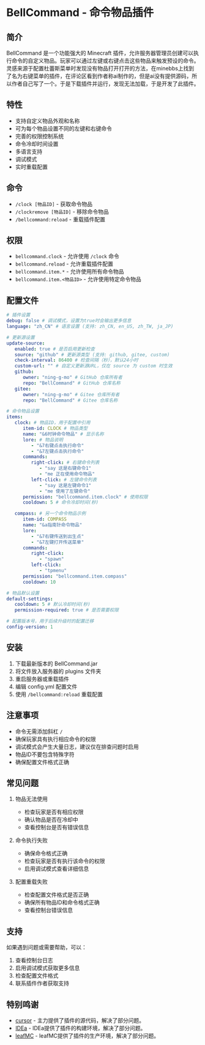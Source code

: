 # BellCommand - 命令物品插件

## 简介
BellCommand 是一个功能强大的 Minecraft 插件，允许服务器管理员创建可以执行命令的自定义物品。玩家可以通过左键或右键点击这些物品来触发预设的命令。  
灵感来源于配置杜蕾斯菜单时发现没有物品打开打开的方法，在minebbs上找到了名为右键菜单的插件，在评论区看到作者称ai制作的，但是ai没有提供源码，所以作者自己写了一个。于是下载插件并运行，发现无法加载，于是开发了此插件。
## 特性
- 支持自定义物品外观和名称
- 可为每个物品设置不同的左键和右键命令
- 完善的权限控制系统
- 命令冷却时间设置
- 多语言支持
- 调试模式
- 实时重载配置

## 命令
- `/clock [物品ID]` - 获取命令物品
- `/clockremove [物品ID]` - 移除命令物品
- `/bellcommand:reload` - 重载插件配置

## 权限
- `bellcommand.clock` - 允许使用 `/clock` 命令
- `bellcommand.reload` - 允许重载插件配置
- `bellcommand.item.*` - 允许使用所有命令物品
- `bellcommand.item.<物品ID>` - 允许使用特定命令物品

## 配置文件

```yaml
# 插件设置
debug: false # 调试模式，设置为true时会输出更多信息
language: "zh_CN" # 语言设置 (支持: zh_CN, en_US, zh_TW, ja_JP)

# 更新源设置
update-source:
   enabled: true # 是否启用更新检查
   source: "github" # 更新源类型 (支持: github, gitee, custom)
   check-interval: 86400 # 检查间隔（秒），默认24小时
   custom-url: "" # 自定义更新源URL，仅在 source 为 custom 时生效
   github:
      owner: "ning-g-mo" # GitHub 仓库所有者
      repo: "BellCommand" # GitHub 仓库名称
   gitee:
      owner: "ning-g-mo" # Gitee 仓库所有者
      repo: "BellCommand" # Gitee 仓库名称

# 命令物品设置
items:
   clock: # 物品ID，用于配置中引用
      item-id: CLOCK # 物品类型
      name: "&6时钟命令物品" # 显示名称
      lore: # 物品说明
         - "&7右键点击执行命令"
         - "&7左键点击执行命令"
      commands:
         right-click: # 右键命令列表
            - "say 这是右键命令1"
            - "me 正在使用命令物品"
         left-click: # 左键命令列表
            - "say 这是左键命令1"
            - "me 使用了左键命令"
      permission: "bellcommand.item.clock" # 使用权限
      cooldown: 5 # 命令冷却时间(秒)

   compass: # 另一个命令物品示例
      item-id: COMPASS
      name: "&a指南针命令物品"
      lore:
         - "&7右键传送到出生点"
         - "&7左键打开传送菜单"
      commands:
         right-click:
            - "spawn"
         left-click:
            - "tpmenu"
      permission: "bellcommand.item.compass"
      cooldown: 10

# 物品默认设置
default-settings:
   cooldown: 5 # 默认冷却时间(秒)
   permission-required: true # 是否需要权限

# 配置版本号，用于后续升级时的配置迁移
config-version: 1

```

## 安装
1. 下载最新版本的 BellCommand.jar
2. 将文件放入服务器的 plugins 文件夹
3. 重启服务器或重载插件
4. 编辑 config.yml 配置文件
5. 使用 `/bellcommand:reload` 重载配置

## 注意事项
- 命令无需添加斜杠 `/`
- 确保玩家具有执行相应命令的权限
- 调试模式会产生大量日志，建议仅在排查问题时启用
- 物品ID不要包含特殊字符
- 确保配置文件格式正确

## 常见问题
1. 物品无法使用
   - 检查玩家是否有相应权限
   - 确认物品是否在冷却中
   - 查看控制台是否有错误信息

2. 命令执行失败
   - 确保命令格式正确
   - 检查玩家是否有执行该命令的权限
   - 启用调试模式查看详细信息

3. 配置重载失败
   - 检查配置文件格式是否正确
   - 确保所有物品ID和命令格式正确
   - 查看控制台错误信息

## 支持
如果遇到问题或需要帮助，可以：
1. 查看控制台日志
2. 启用调试模式获取更多信息
3. 检查配置文件格式
4. 联系插件作者获取支持

## 特别鸣谢
- [cursor](https://www.cursor.com/) - 主力提供了插件的源代码，解决了部分问题。
- [IDEa](https://www.jetbrains.com/zh-cn/idea/) - IDEa提供了插件的构建环境，解决了部分问题。
- [leafMC](https://github.com/Winds-Studio/Leaf) - leafMC提供了插件的生产环境，解决了部分问题。